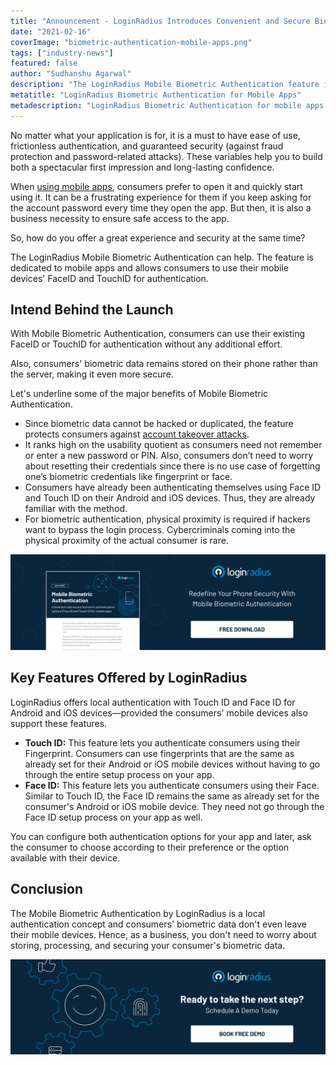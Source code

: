 ```yaml
---
title: "Announcement - LoginRadius Introduces Convenient and Secure Biometric Authentication for Mobile Apps"
date: "2021-02-16"
coverImage: "biometric-authentication-mobile-apps.png"
tags: ["industry-news"]
featured: false
author: "Sudhanshu Agarwal"
description: "The LoginRadius Mobile Biometric Authentication feature is dedicated to mobile applications and enables users to use the FaceID and TouchID of their mobile devices for authentication purposes."
metatitle: "LoginRadius Biometric Authentication for Mobile Apps"
metadescription: "LoginRadius Biometric Authentication for mobile apps allow businesses to enhance the user experience and security of the mobile devices."
---
```


No matter what your application is for, it is a must to have ease of use, frictionless authentication, and guaranteed security (against fraud protection and password-related attacks). These variables help you to build both a spectacular first impression and long-lasting confidence.

When [using mobile apps](https://www.loginradius.com/blog/start-with-identity/2020/11/authentication-sso-native-mobile-apps/), consumers prefer to open it and quickly start using it. It can be a frustrating experience for them if you keep asking for the account password every time they open the app. But then, it is also a business necessity to ensure safe access to the app.

So, how do you offer a great experience and security at the same time? 

The LoginRadius Mobile Biometric Authentication can help. The feature is dedicated to mobile apps and allows consumers to use their mobile devices' FaceID and TouchID for authentication. 


## Intend Behind the Launch

With Mobile Biometric Authentication, consumers can use their existing FaceID or TouchID for authentication without any additional effort.

Also, consumers' biometric data remains stored on their phone rather than the server, making it even more secure. 

Let's underline some of the major benefits of Mobile Biometric Authentication.



*   Since biometric data cannot be hacked or duplicated, the feature protects consumers against [account takeover attacks](https://www.loginradius.com/blog/start-with-identity/2020/04/corporate-account-takeover-attacks/). 
*   It ranks high on the usability quotient as consumers need not remember or enter a new password or PIN. Also, consumers don’t need to worry about resetting their credentials since there is no use case of forgetting one’s biometric credentials like fingerprint or face. 
*   Consumers have already been authenticating themselves using Face ID and Touch ID on their Android and iOS devices.  Thus, they are already familiar with the method. 
*   For biometric authentication, physical proximity is required if hackers want to bypass the login process. Cybercriminals coming into the physical proximity of the actual consumer is rare. 


[![biometric-authentication-mobile-apps-datasheet](biometric-authentication-mobile-apps-datasheet.png)](https://www.loginradius.com/resource/mobile-biometric-authentication-datasheet)


## Key Features Offered by LoginRadius

LoginRadius offers local authentication with Touch ID and Face ID for Android and iOS devices—provided the consumers' mobile devices also support these features.

*   **Touch ID:** This feature lets you authenticate consumers using their Fingerprint. Consumers can use fingerprints that are the same as already set for their Android or iOS mobile devices without having to go through the entire setup process on your app. 
*   **Face ID:** This feature lets you authenticate consumers using their Face. Similar to Touch ID, the Face ID remains the same as already set for the consumer's Android or iOS mobile device. They need not go through the Face ID setup process on your app as well. 

You can configure both authentication options for your app and later, ask the consumer to choose according to their preference or the option available with their device. 


## Conclusion

The Mobile Biometric Authentication by LoginRadius is a local authentication concept and consumers' biometric data don't even leave their mobile devices. Hence, as a business, you don't need to worry about storing, processing, and securing your consumer's biometric data. 


[![LoginRadius Book a Demo](../../assets/book-a-demo-loginradius.png)](https://www.loginradius.com/book-a-demo/)
